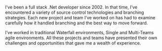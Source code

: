 I’ve been a full stack .Net developer since 2002. In that time, I’ve encountered a variety of source control technologies and branching strategies. Each new project and team I’ve worked on has had to examine carefully how it handled branching and the best way to move forward.

I’ve worked in traditional Waterfall environments, Single and Multi-Teams agile environments. All these projects and teams have presented their own challenges and opportunities that gave me a wealth of experience.
